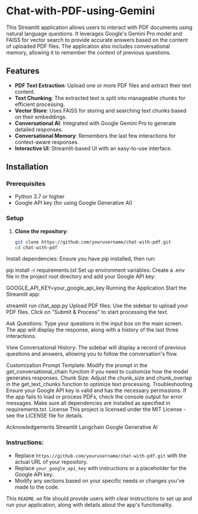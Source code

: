 # Chat-with-PDF-using-Gemini
This Streamlit application allows users to interact with PDF documents using natural language questions. It leverages Google's Gemini Pro model and FAISS for vector search to provide accurate answers based on the content of uploaded PDF files. The application also includes conversational memory, allowing it to remember the context of previous questions.

## Features

- **PDF Text Extraction**: Upload one or more PDF files and extract their text content.
- **Text Chunking**: The extracted text is split into manageable chunks for efficient processing.
- **Vector Store**: Uses FAISS for storing and searching text chunks based on their embeddings.
- **Conversational AI**: Integrated with Google Gemini Pro to generate detailed responses.
- **Conversational Memory**: Remembers the last few interactions for context-aware responses.
- **Interactive UI**: Streamlit-based UI with an easy-to-use interface.

## Installation

### Prerequisites

- Python 3.7 or higher
- Google API key (for using Google Generative AI)

### Setup

1. **Clone the repository**:
   ```bash
   git clone https://github.com/yourusername/chat-with-pdf.git
   cd chat-with-pdf
Install dependencies:
Ensure you have pip installed, then run:

pip install -r requirements.txt
Set up environment variables:
Create a .env file in the project root directory and add your Google API key:

GOOGLE_API_KEY=your_google_api_key
Running the Application
Start the Streamlit app:

streamlit run chat_app.py
Upload PDF files:
Use the sidebar to upload your PDF files. Click on "Submit & Process" to start processing the text.

Ask Questions:
Type your questions in the input box on the main screen. The app will display the response, along with a history of the last three interactions.

View Conversational History:
The sidebar will display a record of previous questions and answers, allowing you to follow the conversation's flow.

Customization
Prompt Template: Modify the prompt in the get_conversational_chain function if you need to customize how the model generates responses.
Chunk Size: Adjust the chunk_size and chunk_overlap in the get_text_chunks function to optimize text processing.
Troubleshooting
Ensure your Google API key is valid and has the necessary permissions.
If the app fails to load or process PDFs, check the console output for error messages.
Make sure all dependencies are installed as specified in requirements.txt.
License
This project is licensed under the MIT License - see the LICENSE file for details.

Acknowledgements
Streamlit
Langchain
Google Generative AI

### Instructions:
- Replace `https://github.com/yourusername/chat-with-pdf.git` with the actual URL of your repository.
- Replace `your_google_api_key` with instructions or a placeholder for the Google API key.
- Modify any sections based on your specific needs or changes you’ve made to the code. 

This `README.md` file should provide users with clear instructions to set up and run your application, along with details about the app's functionality.







